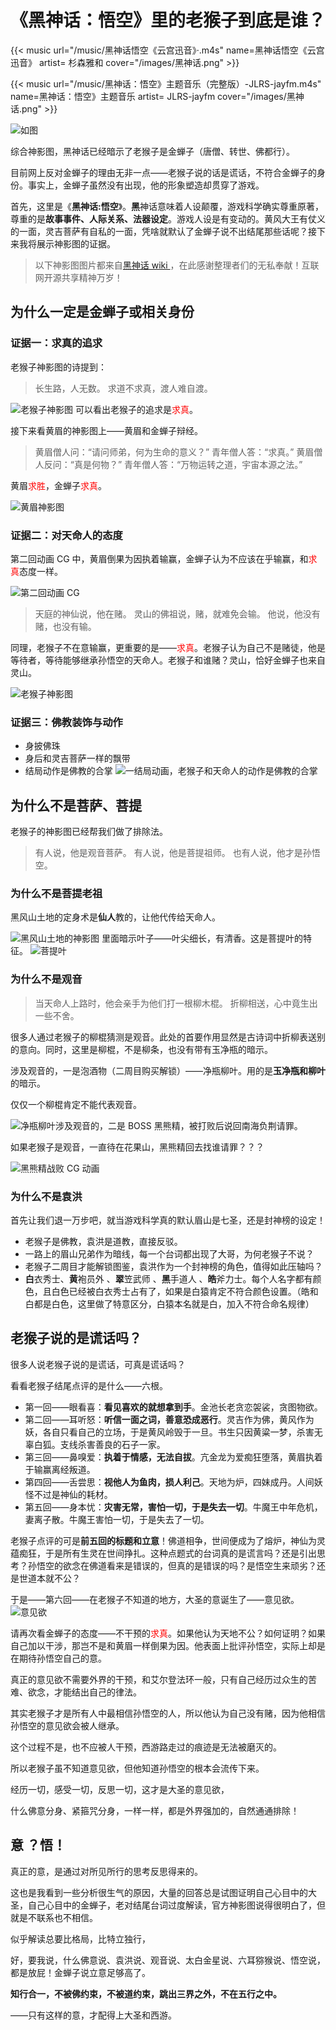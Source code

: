 # 《黑神话：悟空》里的老猴子到底是谁？


{{< music url="/music/黑神话悟空《云宫迅音》·.m4s" name=黑神话悟空《云宫迅音》 artist= 杉森雅和 cover="/images/黑神话.png" >}}

{{< music url="/music/黑神话：悟空》主题音乐（完整版）-JLRS-jayfm.m4s" name=黑神话：悟空》主题音乐 artist= JLRS-jayfm cover="/images/黑神话.png" >}}

![如图](/img/黑神话悟空.zh-cn-20250114102350091.webp)

综合神影图，黑神话已经暗示了老猴子是金蝉子（唐僧、转世、佛都行）。

目前网上反对金蝉子的理由无非一点——老猴子说的话是谎话，不符合金蝉子的身份。事实上，金蝉子虽然没有出现，他的形象塑造却贯穿了游戏。

首先，这里是《**黑神话:悟空**》。**黑**神话意味着人设颠覆，游戏科学确实尊重原著，尊重的是**故事事件、人际关系、法器设定**。游戏人设是有变动的。黄风大王有仗义的一面，灵吉菩萨有自私的一面，凭啥就默认了金蝉子说不出结尾那些话呢？接下来我将展示神影图的证据。

> 以下神影图图片都来自[黑神话 wiki ](https://wiki.biligame.com/wukong/%E9%A6%96%E9%A1%B5)，在此感谢整理者们的无私奉献！互联网开源共享精神万岁！

## 为什么一定是金蝉子或相关身份

### 证据一：求真的追求

老猴子神影图的诗提到：

> 长生路，人无数。 求道不求真，渡人难自渡。

![老猴子神影图](/img/黑神话悟空.zh-cn-20240907193057705.webp)
可以看出老猴子的追求是<font color="#ff0000">求真</font>。

接下来看黄眉的神影图上——黄眉和金蝉子辩经。

> 黄眉僧人问：“请问师弟，何为生命的意义？” 青年僧人答：“求真。” 黄眉僧人反问：“真是何物？” 青年僧人答：“万物运转之道，宇宙本源之法。”

黄眉<font color="#ff0000">求胜</font>，金蝉子<font color="#ff0000">求真</font>。

![黄眉神影图](/img/黑神话悟空.zh-cn-20240907193159625.webp)

### 证据二：对天命人的态度

第二回动画 CG 中，黄眉倒果为因执着输赢，金蝉子认为不应该在乎输赢，和<font color="#ff0000">求真</font>态度一样。

![第二回动画 CG](/img/黑神话悟空.zh-cn-20240907193244721.webp)

> 天庭的神仙说，他在赌。 灵山的佛祖说，赌，就难免会输。 他说，他没有赌，也没有输。

同理，老猴子不在意输赢，更重要的是——<font color="#ff0000">求真</font>。老猴子认为自己不是赌徒，他是等待者，等待能够继承孙悟空的天命人。老猴子和谁赌？灵山，恰好金蝉子也来自灵山。

![老猴子神影图](/img/黑神话悟空.zh-cn-20240907193328373.webp)
### 证据三：佛教装饰与动作

- 身披佛珠
- 身后和灵吉菩萨一样的飘带
- 结局动作是佛教的合掌
![一结局动画，老猴子和天命人的动作是佛教的合掌](/img/黑神话悟空.zh-cn-20240907193422533.webp)

## 为什么不是菩萨、菩提

老猴子的神影图已经帮我们做了排除法。

> 有人说，他是观音菩萨。 有人说，他是菩提祖师。 也有人说，他才是孙悟空。

### 为什么不是菩提老祖

黑风山土地的定身术是**仙人**教的，让他代传给天命人。

![黑风山土地的神影图](/img/黑神话悟空.zh-cn-20240907193518534.webp)
里面暗示叶子——叶尖细长，有清香。这是菩提叶的特征。
![菩提叶](/img/黑神话悟空.zh-cn-20240907193545297.webp)

### 为什么不是观音

> 当天命人上路时，他会亲手为他们打一根柳木棍。 折柳相送，心中竟生出一些不舍。

很多人通过老猴子的柳棍猜测是观音。此处的首要作用显然是古诗词中折柳表送别的意向。同时，这里是柳棍，不是柳条，也没有带有玉净瓶的暗示。

涉及观音的，一是泡酒物（二周目购买解锁）——净瓶柳叶。用的是**玉净瓶和柳叶**的暗示。

仅仅一个柳棍肯定不能代表观音。

![净瓶柳叶](/img/黑神话悟空.zh-cn-20240907193725489.webp)涉及观音的，二是 BOSS 黑熊精，被打败后说回南海负荆请罪。

如果老猴子是观音，一直待在花果山，黑熊精回去找谁请罪？？？

![黑熊精战败 CG 动画](/img/黑神话悟空.zh-cn-20240907193758446.webp)

### 为什么不是袁洪

首先让我们退一万步吧，就当游戏科学真的默认眉山是七圣，还是封神榜的设定！

- 老猴子是佛教，袁洪是道教，直接反驳。
- 一路上的眉山兄弟作为暗线，每一个台词都出现了大哥，为何老猴子不说？
- 老猴子二周目才能解锁图鉴，袁洪作为一个封神榜的角色，值得如此压轴吗？
- **白**衣秀士、**黄**袍员外 、**翠**笠武师 、**黑**手道人 、**皓**斧力士。每个人名字都有颜色，且白色已经被白衣秀士占有了，如果是白猿肯定不符合颜色设置。（皓和白都是白色，这里做了特意区分，白猿本名就是白，加入不符合命名规律）

## 老猴子说的是谎话吗？

很多人说老猴子说的是谎话，可真是谎话吗？

看看老猴子结尾点评的是什么——六根。

- 第一回——眼看喜：**看见喜欢的就想拿到手**。金池长老贪恋袈裟，贪图物欲。
- 第二回——耳听怒：**听信一面之词，善意恐成恶行**。灵吉作为佛，黄风作为妖，各自只看自己的立场，于是黄风岭毁于一旦。书生只因黄粱一梦，杀害无辜白狐。支线杀害善良的石子一家。
- 第三回——鼻嗅爱：**执着于情感，无法自拔**。亢金龙为爱痴狂堕落，黄眉执着于输赢离经叛道。
- 第四回——舌尝思：**视他人为鱼肉，损人利己**。天地为炉，四妹成丹。人间妖怪不过是神仙的耗材。
- 第五回——身本忧：**灾害无常，害怕一切，于是失去一切**。牛魔王中年危机，妻离子散。牛魔王害怕一切，于是失去了一切。

老猴子点评的可是**前五回的标题和立意**！佛道相争，世间便成为了熔炉，神仙为灵蕴痴狂，于是所有生灵在世间挣扎。这种点题式的台词真的是谎言吗？还是引出思考？孙悟空的欲念在佛道看来是错误的，但真的是错误的吗？是悟空生来顽劣？还是世道本就不公？

于是——第六回——在老猴子不知道的地方，大圣的意诞生了——意见欲。
![意见欲](/img/黑神话悟空.zh-cn-20240907193950443.webp)

请再次看金蝉子的态度——不干预的<font color="#ff0000">求真</font>。如果他认为天地不公？如何证明？如果自己加以干涉，那岂不是和黄眉一样倒果为因。他表面上批评孙悟空，实际上却是在期待孙悟空自己的意。

真正的意见欲不需要外界的干预，和艾尔登法环一般，只有自己经历过众生的苦难、欲念，才能结出自己的律法。

其实老猴子才是所有人中最相信孙悟空的人，所以他认为自己没有赌，因为他相信孙悟空的意见欲会被人继承。

这个过程不是，也不应被人干预，西游路走过的痕迹是无法被磨灭的。

所以老猴子虽不知道意见欲，但他知道孙悟空的根本会流传下来。

经历一切，感受一切，反思一切，这才是大圣的意见欲，

什么佛意分身、紧箍咒分身，一样一样，都是外界强加的，自然通通排除！

## 意 ？悟！

真正的意，是通过对所见所行的思考反思得来的。

这也是我看到一些分析很生气的原因，大量的回答总是试图证明自己心目中的大圣，自己心目中的金蝉子，老对结尾台词过度解读，官方神影图说得很明白了，但就是不联系也不相信。

似乎解读总要比格局，比特立独行，

好，要我说，什么佛意说、袁洪说、观音说、太白金星说、六耳猕猴说、悟空说，都是放屁！金蝉子说立意足够高了。

**知行合一，不被佛约束，不被道约束，跳出三界之外，不在五行之中。**

——只有这样的意，才配得上大圣和西游。
